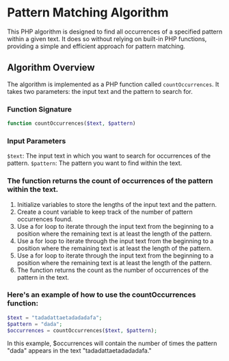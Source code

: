 # Pattern Matching Algorithm

This PHP algorithm is designed to find all occurrences of a specified pattern within a given text. It does so without relying on built-in PHP functions, providing a simple and efficient approach for pattern matching.

## Algorithm Overview

The algorithm is implemented as a PHP function called `countOccurrences`. It takes two parameters: the input text and the pattern to search for.

### Function Signature

```php
function countOccurrences($text, $pattern)
```

### Input Parameters
`$text`: The input text in which you want to search for occurrences of the pattern.
`$pattern`: The pattern you want to find within the text.

### The function returns the count of occurrences of the pattern within the text.
1. Initialize variables to store the lengths of the input text and the pattern.
2. Create a count variable to keep track of the number of pattern occurrences found.
3. Use a for loop to iterate through the input text from the beginning to a position where the remaining text is at least the length of the pattern.
4. Use a for loop to iterate through the input text from the beginning to a position where the remaining text is at least the length of the pattern.
5. Use a for loop to iterate through the input text from the beginning to a position where the remaining text is at least the length of the pattern.
6. The function returns the count as the number of occurrences of the pattern in the text.

### Here's an example of how to use the countOccurrences function:

```php
$text = "tadadattaetadadadafa";
$pattern = "dada";
$occurrences = countOccurrences($text, $pattern);

```

In this example, $occurrences will contain the number of times the pattern "dada" appears in the text "tadadattaetadadadafa."

